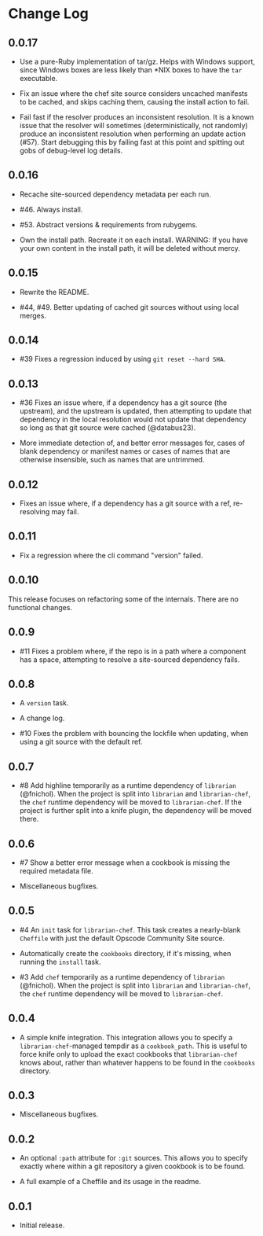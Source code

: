 # Change Log

## 0.0.17

* Use a pure-Ruby implementation of tar/gz. Helps with Windows support, since
  Windows boxes are less likely than *NIX boxes to have the `tar` executable.

* Fix an issue where the chef site source considers uncached manifests to be
  cached, and skips caching them, causing the install action to fail.

* Fail fast if the resolver produces an inconsistent resolution. It is a known
  issue that the resolver will sometimes (deterministically, not randomly)
  produce an inconsistent resolution when performing an update action (#57).
  Start debugging this by failing fast at this point and spitting out gobs of
  debug-level log details.

## 0.0.16

* Recache site-sourced dependency metadata per each run.

* \#46. Always install.

* \#53. Abstract versions & requirements from rubygems.

* Own the install path. Recreate it on each install.
    WARNING: If you have your own content in the install path, it will be deleted without mercy.

## 0.0.15

* Rewrite the README.

* \#44, \#49. Better updating of cached git sources without using local merges.

## 0.0.14

* \#39 Fixes a regression induced by using `git reset --hard SHA`.

## 0.0.13

* \#36 Fixes an issue where, if a dependency has a git source (the upstream), and the upstream is updated,
    then attempting to update that dependency in the local resolution would not update that dependency so
    long as that git source were cached (@databus23).

* More immediate detection of, and better error messages for, cases of blank dependency or manifest names
    or cases of names that are otherwise insensible, such as names that are untrimmed.

## 0.0.12

* Fixes an issue where, if a dependency has a git source with a ref, re-resolving may fail.

## 0.0.11

* Fix a regression where the cli command "version" failed.

## 0.0.10

This release focuses on refactoring some of the internals. There are no functional changes.

## 0.0.9

* \#11 Fixes a problem where, if the repo is in a path where a component has a space, attempting to resolve a
    site-sourced dependency fails.

## 0.0.8

* A `version` task.

* A change log.

* \#10 Fixes the problem with bouncing the lockfile when updating, when using a git source with the default ref.

## 0.0.7

* \#8 Add highline temporarily as a runtime dependency of `librarian` (@fnichol).
  When the project is split into `librarian` and `librarian-chef`, the `chef` runtime dependency will
    be moved to `librarian-chef`. If the project is further split into a knife plugin, the dependency
    will be moved there.

## 0.0.6

* \#7 Show a better error message when a cookbook is missing the required metadata file.

* Miscellaneous bugfixes.

## 0.0.5

* \#4 An `init` task for `librarian-chef`.
  This task creates a nearly-blank `Cheffile` with just the default Opscode Community Site source.

* Automatically create the `cookbooks` directory, if it's missing, when running the `install` task.

* \#3 Add `chef` temporarily as a runtime dependency of `librarian` (@fnichol).
  When the project is split into `librarian` and `librarian-chef`, the `chef` runtime dependency will
    be moved to `librarian-chef`.

## 0.0.4

* A simple knife integration.
  This integration allows you to specify a `librarian-chef`-managed tempdir as a `cookbook_path`.
  This is useful to force knife only to upload the exact cookbooks that `librarian-chef` knows
    about, rather than whatever happens to be found in the `cookbooks` directory.

## 0.0.3

* Miscellaneous bugfixes.

## 0.0.2

* An optional `:path` attribute for `:git` sources.
  This allows you to specify exactly where within a git repository a given cookbook is to be found.

* A full example of a Cheffile and its usage in the readme.

## 0.0.1

* Initial release.
